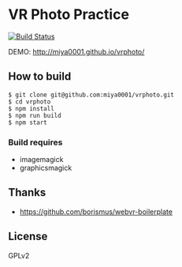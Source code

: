 # VR Photo Practice

[![Build Status](https://travis-ci.org/miya0001/vrphoto.svg)](https://travis-ci.org/miya0001/vrphoto)

DEMO: http://miya0001.github.io/vrphoto/

## How to build

```
$ git clone git@github.com:miya0001/vrphoto.git
$ cd vrphoto
$ npm install
$ npm run build
$ npm start
```

### Build requires

* imagemagick
* graphicsmagick

## Thanks

* https://github.com/borismus/webvr-boilerplate

## License

GPLv2

